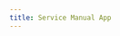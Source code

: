 ```yaml
---
title: Service Manual App
---
```


<!--link rel="import" href="/bower_components/iron-pages/iron-pages.html"-->

<dom-module id="dorelio-app">
  <template>
    <!--iron-pages-->
    <div class="page">
        <iron-selector selected="[[page]]" attr-for-selected="name" class="drawer-list" role="navigation">

            {% comment %}
                *
                * The following section loops through the folders in service-manual
                * and includes all files in both draft and live
                *
            {% endcomment %}

            {% assign categories = site.pages | group_by:"category" | sort: "title" | reverse %}

            <!--ul class="list-manuals not-enum"-->
            <iron-grid class="ui-pages-overview">

                {% assign categoriesSort = categories | sort: "name" %}

                {% for category in categoriesSort %}

                {% if category.name != '' %}

                    <div class="xs12 s6 m4 vtop">

                    <span class="list-title">{{ category.name }}</span>

                    <ul class="list-manuals not-enum">

                        {% assign sitepages = site.pages | sort: "title" %}

                        {% for page in sitepages %}

                        {% if page.category == category.name %}

                            {% if page.draft == true %}

                            <li class="draft"><span>{{ page.title }} (coming soon)</span></li>
                            <!-- keep this url in comment for dev reference: -->
                            <!-- a href=".{{ page.url }}">{{ page.title }}</a-->

                            {% else %}

                            <li>
                                <a href="{{ site.url }}{{ page.url }}" class="animate-next">
                                <span class="text">{{ page.title }}</span>
                                <div>
                                <iron-icon icon="icons:arrow-forward" size="16"></iron-icon>
                                </div>
                                </a>
                            </li>

                            {% endif %}

                        {% endif %}

                        {% endfor %}

                    </ul>
                    </div>

                {% endif %}

                {% endfor %}

                
                <!--div class="xs12 s6 m4">

                <a href="mailto:{{ site.data.info | map: 'email' }}" class="block-contact-info">
                    <div class="container-contact-info">
                    <span>Interested in contributing to the service design manual or have questions?</span>
                    <span>Feel free to <u>Contact Us</u></span>
                    </div>
                    <paper-ripple recenters></paper-ripple>
                </a>
                </div-->

            </iron-grid>
            <!--/ul-->
            </iron-selector>
        </div>
  </template>
  <script>
    Polymer({
      is: 'dorelio-app',

      properties: {
        page: {
          type: String,
          reflectToAttribute: true,
          observer: '_pageChanged'
        }
      },

      observers: [
        '_routePageChanged(routeData.page)'
      ],

      _routePageChanged: function(page) {
        this.page = page || 'view1';
      },

      _pageChanged: function(page) {
        // Load page import on demand. Show 404 page if fails
        console.log('load', page);
        //var resolvedPageUrl = this.resolveUrl('my-' + page + '.html');
        //this.importHref(resolvedPageUrl, null, this._showPage404, true);
      }
    });
  </script>
</dom-module>
